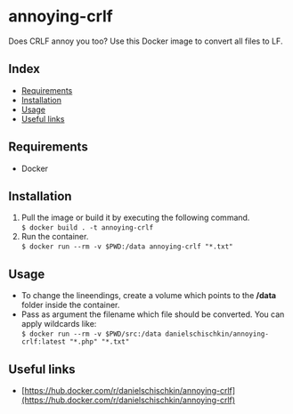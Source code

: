 # annoying-crlf
Does CRLF annoy you too? Use this Docker image to convert all files to LF.

## Index
* [Requirements](#requirements)  
* [Installation](#installation)  
* [Usage](#usage)  
* [Useful links](#useful-links)

## Requirements
* Docker

## Installation
1. Pull the image or build it by executing the following command.  
`$ docker build . -t annoying-crlf`  
2. Run the container.  
`$ docker run --rm -v $PWD:/data annoying-crlf "*.txt"`  

## Usage
* To change the lineendings, create a volume which points to the **/data** folder inside the container.  
* Pass as argument the filename which file should be converted. You can apply wildcards like:  
`$ docker run --rm -v $PWD/src:/data danielschischkin/annoying-crlf:latest "*.php" "*.txt"`  

## Useful links
* [https://hub.docker.com/r/danielschischkin/annoying-crlf](https://hub.docker.com/r/danielschischkin/annoying-crlf)